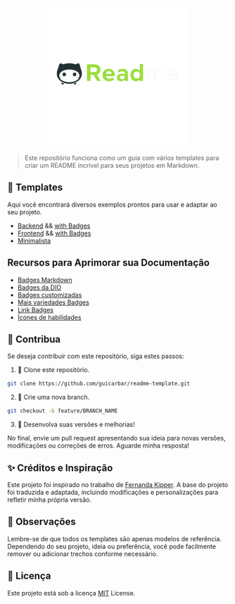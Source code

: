 <p align="center">
 <img src="img/Brand-ReadmeTemplate.png" width="320px">
</p>

> Este repositório funciona como um guia com vários templates para criar um README incrível para seus projetos em Markdown.


## 📝 Templates

Aqui você encontrará diversos exemplos prontos para usar e adaptar ao seu projeto.

- [Backend](Templates/simples/backend.md) && [with Badges](Templates/simples/backend.md)
- [Frontend](Templates/simples/frontend.md) && [with Badges](Templates/simples/frontend.md)
- [Minimalista](Templates/minimalista.md)


## Recursos para Aprimorar sua Documentação

- [Badges Markdown](https://github.com/Ileriayo/markdown-badges)
- [Badges da DIO](https://github.com/digitalinnovationone/dio-lab-open-source)
- [Badges customizadas](https://github.com/Aveek-Saha/GitHub-Profile-Badges?tab=readme-ov-file)
- [Mais variedades Badges](https://github.com/alexandresanlim/Badges4-README.md-Profile)
- [Link Badges](https://github.com/Naereen/badges)
- [Ícones de habilidades](https://github.com/tandpfun/skill-icons)


## 🚀 Contribua

Se deseja contribuir com este repositório, siga estes passos:

1. 🔹 Clone este repositório.

```bash
git clone https://github.com/guicarbar/readme-template.git
```

2. 🔹 Crie uma nova branch.

```bash
git checkout -b feature/BRANCH_NAME
```

3. 🔹 Desenvolva suas versões e melhorias!

No final, envie um pull request apresentando sua ideia para novas versões, modificações ou correções de erros. Aguarde minha resposta!


## ✨ Créditos e Inspiração 

Este projeto foi inspirado no trabalho de [Fernanda Kipper](https://github.com/Fernanda-Kipper/Readme-Templates). A base do projeto foi traduzida e adaptada, incluindo modificações e personalizações para refletir minha própria versão.


## 📝 Observações

Lembre-se de que todos os templates são apenas modelos de referência. Dependendo do seu projeto, ideia ou preferência, você pode facilmente remover ou adicionar trechos conforme necessário.


## 📜 Licença

Este projeto está sob a licença [MIT](LICENSE) License.
